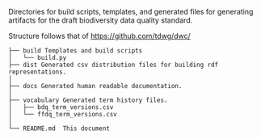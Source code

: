 Directories for build scripts, templates, and generated files for generating artifacts for the draft biodiversity data quality standard.

Structure follows that of https://github.com/tdwg/dwc/  

```
├── build Templates and build scripts
│   └── build.py
├── dist Generated csv distribution files for building rdf representations.
│
├── docs Generated human readable documentation.
│
├── vocabulary Generated term history files.
│   ├── bdq_term_versions.csv
│   └── ffdq_term_versions.csv
│
└── README.md  This document
```
